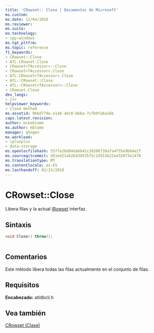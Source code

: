 ```yaml
---
title: 'CRowset:: Close | Documentos de Microsoft'
ms.custom: 
ms.date: 11/04/2016
ms.reviewer: 
ms.suite: 
ms.technology:
- cpp-windows
ms.tgt_pltfrm: 
ms.topic: reference
f1_keywords:
- CRowset::Close
- ATL.CRowset.Close
- CRowset<TAccessor>::Close
- CRowset<TAccessor>.Close
- ATL.CRowset<TAccessor>.Close
- ATL::CRowset::Close
- ATL::CRowset<TAccessor>::Close
- CRowset.Close
dev_langs:
- C++
helpviewer_keywords:
- Close method
ms.assetid: 966d779e-e148-4dc0-bbba-7cfb9fa6a16b
caps.latest.revision: 
author: mikeblome
ms.author: mblome
manager: ghogen
ms.workload:
- cplusplus
- data-storage
ms.openlocfilehash: 557fe2bd84dabb41c29206739a7a4f55e9b04e2f
ms.sourcegitcommit: d51ed21ab2b434535f5c1d553b22e432073e1478
ms.translationtype: MT
ms.contentlocale: es-ES
ms.lasthandoff: 02/23/2018
---
```

# <a name="crowsetclose"></a>CRowset::Close
Libera filas y la actual [IRowset](https://msdn.microsoft.com/en-us/library/ms720986.aspx) interfaz.  
  
## <a name="syntax"></a>Sintaxis  
  
```cpp
void Close() throw();  
  
```  
  
## <a name="remarks"></a>Comentarios  
 Este método libera todas las filas actualmente en el conjunto de filas.  
  
## <a name="requirements"></a>Requisitos  
 **Encabezado:** atldbcli.h  
  
## <a name="see-also"></a>Vea también  
 [CRowset (Clase)](../../data/oledb/crowset-class.md)
